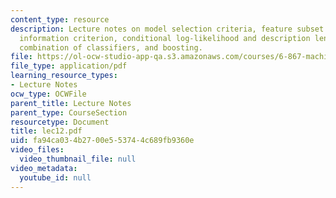 ```yaml
---
content_type: resource
description: Lecture notes on model selection criteria, feature subset selection,
  information criterion, conditional log-likelihood and description length, regularization,
  combination of classifiers, and boosting.
file: https://ol-ocw-studio-app-qa.s3.amazonaws.com/courses/6-867-machine-learning-fall-2006/fa94ca034b2700e553744c689fb9360e_lec12.pdf
file_type: application/pdf
learning_resource_types:
- Lecture Notes
ocw_type: OCWFile
parent_title: Lecture Notes
parent_type: CourseSection
resourcetype: Document
title: lec12.pdf
uid: fa94ca03-4b27-00e5-5374-4c689fb9360e
video_files:
  video_thumbnail_file: null
video_metadata:
  youtube_id: null
---
```

